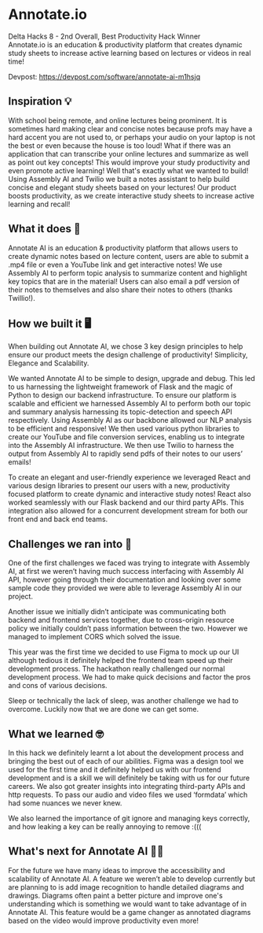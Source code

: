 # Annotate.io
Delta Hacks 8 - 2nd Overall, Best Productivity Hack Winner <br>
Annotate.io is an education & productivity platform that creates dynamic study sheets to increase active learning based on lectures or videos in real time!

Devpost: https://devpost.com/software/annotate-ai-m1hsjq

## Inspiration 💡
With school being remote, and online lectures being prominent. It is sometimes hard making clear and concise notes because profs may have a hard accent you are not used to, or perhaps your audio on your laptop is not the best or even because the house is too loud! What if there was an application that can transcribe your online lectures and summarize as well as point out key concepts! This would improve your study productivity and even promote active learning! Well that's exactly what we wanted to build! Using Assembly AI and Twilio we built a notes assistant to help build concise and elegant study sheets based on your lectures! Our product boosts productivity, as we create interactive study sheets to increase active learning and recall! 

## What it does 🤔
Annotate AI is an education & productivity platform that allows users to create dynamic notes based on lecture content, users are able to submit a .mp4 file or even a YouTube link and get interactive notes! We use Assembly AI to perform topic analysis to summarize content and highlight key topics that are in the material! Users can also email a pdf version of their notes to themselves and also share their notes to others (thanks Twillio!). 

## How we built it 🖥️
When building out Annotate AI, we chose 3 key design principles to help ensure our product meets the design challenge of productivity! Simplicity, Elegance and Scalability.

We wanted Annotate AI to be simple to design, upgrade and debug. This led to us harnessing the lightweight framework of Flask and the magic of Python to design our backend infrastructure. To ensure our platform is scalable and efficient we harnessed Assembly AI  to perform both our topic and summary analysis harnessing its topic-detection and speech API respectively. Using Assembly AI  as our backbone allowed our NLP analysis to be efficient and responsive! We then used various python libraries to create our YouTube and file conversion services, enabling us to integrate into the Assembly AI infrastructure. We then use Twilio to harness the output from Assembly AI to rapidly send pdfs of their notes to our users’ emails!

To create an elegant and user-friendly experience we leveraged React and various design libraries to present our users with a new, productivity focused platform to create dynamic and interactive study notes! React also worked seamlessly with our Flask backend and our third party APIs. This integration also allowed for a concurrent development stream for both our front end and back end teams.

## Challenges we ran into 🔧
One of the first challenges we faced was trying to integrate with Assembly AI, at first we weren’t having much success interfacing with Assembly AI API, however going through their documentation and looking over some sample code they provided we were able to leverage Assembly AI in our project. 

Another issue we initially didn’t anticipate was communicating both backend and frontend services together, due to cross-origin resource policy we initially couldn’t pass information between the two. However we managed to implement CORS which solved the issue.

This year was the first time we decided to use Figma to mock up our UI although tedious it definitely helped the frontend team speed up their development process. The hackathon really challenged our normal development process. We had to make quick decisions and factor the pros and cons of various decisions.

Sleep or technically the lack of sleep, was another challenge we had to overcome. Luckily now that we are done we can get some.

## What we learned 🤓
In this hack we definitely learnt a lot about the development process and bringing the best out of each of our abilities. Figma was a design tool we used for the first time and it definitely helped us with our frontend development and is a skill we will definitely be taking with us for our future careers. We also got greater insights into integrating third-party APIs and http requests. To pass our audio and video files we used ‘formdata’ which had some nuances we never knew.

We also learned the importance of git ignore and managing keys correctly, and how leaking a key can be really annoying to remove :(((

## What's next for Annotate AI 🏃‍♂️
For the future we have many ideas to improve the accessibility and scalability of Annotate AI. A feature we weren’t able to develop currently but are planning to is add image recognition to handle detailed diagrams and drawings.  Diagrams often paint a better picture and improve one's understanding which is something we would want to take advantage of in Annotate AI.  This feature would be a game changer as annotated diagrams based on the video would improve productivity even more!

